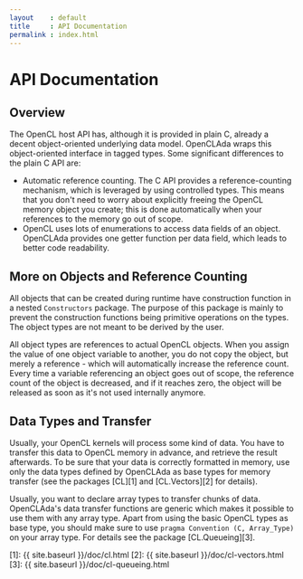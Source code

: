```yaml
---
layout    : default
title     : API Documentation
permalink : index.html
---
```


# API Documentation

## Overview

The OpenCL host API has, although it is provided in plain C, already a decent
object-oriented underlying data model. OpenCLAda wraps this object-oriented
interface in tagged types. Some significant differences to the plain C API are:

 * Automatic reference counting. The C API provides a reference-counting
   mechanism, which is leveraged by using controlled types. This means that you
   don't need to worry about explicitly freeing the OpenCL memory object you
   create; this is done automatically when your references to the memory go out
   of scope.
 * OpenCL uses lots of enumerations to access data fields of an object.
   OpenCLAda provides one getter function per data field, which leads to better
   code readability.

## More on Objects and Reference Counting

All objects that can be created during runtime have construction function in a
nested `Constructors` package. The purpose of this package is mainly to prevent
the construction functions being primitive operations on the types. The object
types are not meant to be derived by the user.

All object types are references to actual OpenCL objects. When you assign the
value of one object variable to another, you do not copy the object, but merely
a reference - which will automatically increase the reference count. Every time
a variable referencing an object goes out of scope, the reference count of the
object is decreased, and if it reaches zero, the object will be released as soon
as it's not used internally anymore.

## Data Types and Transfer

Usually, your OpenCL kernels will process some kind of data. You have to transfer
this data to OpenCL memory in advance, and retrieve the result afterwards. To be
sure that your data is correctly formatted in memory, use only the data types
defined by OpenCLAda as base types for memory transfer (see the packages [CL][1]
and [CL.Vectors][2] for details).

Usually, you want to declare array types to transfer chunks of data. OpenCLAda's
data transfer functions are generic which makes it possible to use them with any
array type. Apart from using the basic OpenCL types as base type, you should make
sure to use `pragma Convention (C, Array_Type)` on your array type. For details
see the package [CL.Queueing][3].

 [1]: {{ site.baseurl }}/doc/cl.html
 [2]: {{ site.baseurl }}/doc/cl-vectors.html
 [3]: {{ site.baseurl }}/doc/cl-queueing.html
